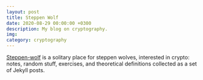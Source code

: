 ```yaml
---
layout: post
title: Steppen Wolf
date: 2020-08-29 00:00:00 +0300
description: My blog on cryptography.
img: 
category: cryptography
---
```

[Steppen-wolf](https://lrusso96.github.io/steppen-wolf/) is a solitary place for steppen wolves, interested in crypto: notes, random stuff, exercises, and theoretical definitions collected as a set of Jekyll posts.